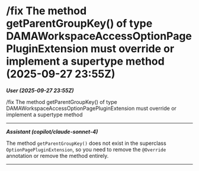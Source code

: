 <!-- Generated by SpecStory -->

<!-- vscode Session bf21d801-f915-4b2c-b347-ceeace3f3223 (2025-09-27 23:55Z) -->

# /fix The method getParentGroupKey() of type DAMAWorkspaceAccessOptionPagePluginExtension must override or implement a supertype method (2025-09-27 23:55Z)

_**User (2025-09-27 23:55Z)**_

/fix The method getParentGroupKey() of type DAMAWorkspaceAccessOptionPagePluginExtension must override or implement a supertype method

---

_**Assistant (copilot/claude-sonnet-4)**_

The method `getParentGroupKey()` does not exist in the superclass `OptionPagePluginExtension`, so you need to remove the `@Override` annotation or remove the method entirely.



---

